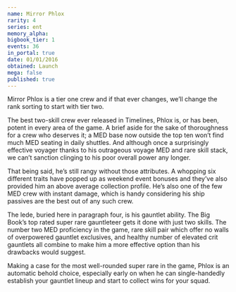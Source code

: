 ```yaml
---
name: Mirror Phlox
rarity: 4
series: ent
memory_alpha:
bigbook_tier: 1
events: 36
in_portal: true
date: 01/01/2016
obtained: Launch
mega: false
published: true
---
```


Mirror Phlox is a tier one crew and if that ever changes, we’ll change the rank sorting to start with tier two.

The best two-skill crew ever released in Timelines, Phlox is, or has been, potent in every area of the game. A brief aside for the sake of thoroughness for a crew who deserves it; a MED base now outside the top ten won’t find much MED seating in daily shuttles. And although once a surprisingly effective voyager thanks to his outrageous voyage MED and rare skill stack, we can’t sanction clinging to his poor overall power any longer.

That being said, he’s still rangy without those attributes. A whopping six different traits have popped up as weekend event bonuses and they’ve also provided him an above average collection profile. He’s also one of the few MED crew with instant damage, which is handy considering his ship passives are the best out of any such crew.

The lede, buried here in paragraph four, is his gauntlet ability. The Big Book’s top rated super rare gauntleteer gets it done with just two skills. The number two MED proficiency in the game, rare skill pair which offer no walls of overpowered gauntlet exclusives, and healthy number of elevated crit gauntlets all combine to make him a more effective option than his drawbacks would suggest. 

Making a case for the most well-rounded super rare in the game, Phlox is an automatic behold choice, especially early on when he can single-handedly establish your gauntlet lineup and start to collect wins for your squad.
